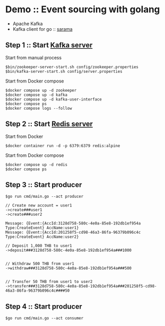 # Demo :: Event sourcing with golang
* Apache Kafka
* Kafka client for go :: [sarama](https://github.com/Shopify/sarama)

## Step 1 :: Start [Kafka server](https://kafka.apache.org/quickstart)

Start from manual process
```
$bin/zookeeper-server-start.sh config/zookeeper.properties
$bin/kafka-server-start.sh config/server.properties
```

Start from Docker compose
```
$docker compose up -d zookeeper
$docker compose up -d kafka
$docker compose up -d kafka-user-interface
$docker compose ps
$docker compose logs --follow
```


## Step 2 :: Start [Redis server](https://redis.io/download)

Start from Docker
```
$docker container run -d -p 6379:6379 redis:alpine
```

Start from Docker compose
```
$docker compose up -d redis
$docker compose ps
```

## Step 3 :: Start producer
```
$go run cmd/main.go --act producer

// Create new account = user1
->create###user1
->create###user2

Message: {Event:{AccId:3128d758-580c-4e0a-85e8-192db1ef954a Type:CreateEvent} AccName:user1}
Message: {Event:{AccId:201258f5-cd98-46a3-86fa-96379b096c4c Type:CreateEvent} AccName:user2}

// Deposit 1,000 THB to user1
->deposit###3128d758-580c-4e0a-85e8-192db1ef954a###1000


// Withdraw 500 THB from user1
->withdraw###3128d758-580c-4e0a-85e8-192db1ef954a###500


// Transfer 50 THB from user1 to user2
->transfer###3128d758-580c-4e0a-85e8-192db1ef954a###201258f5-cd98-46a3-86fa-96379b096c4c####50
```

## Step 4 :: Start producer
```
$go run cmd/main.go --act consumer

```
